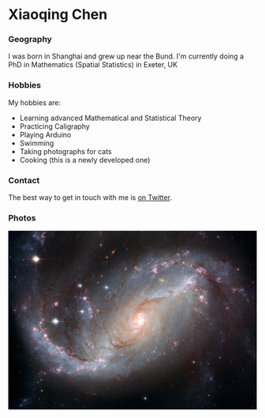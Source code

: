 # Xiaoqing Chen

### Geography

I was born in Shanghai and grew up near the Bund. 
I'm currently doing a PhD in Mathematics (Spatial Statistics) in Exeter, UK


### Hobbies

My hobbies are:

- Learning advanced Mathematical and Statistical Theory
- Practicing Caligraphy
- Playing Arduino
- Swimming
- Taking photographs for cats
- Cooking (this is a newly developed one) 


### Contact

The best way to get in touch with me is [on Twitter](https://twitter.com/xiaoqingchen).


### Photos 

![This is one of my favorite photos](images/xlarge_web.jpg)

